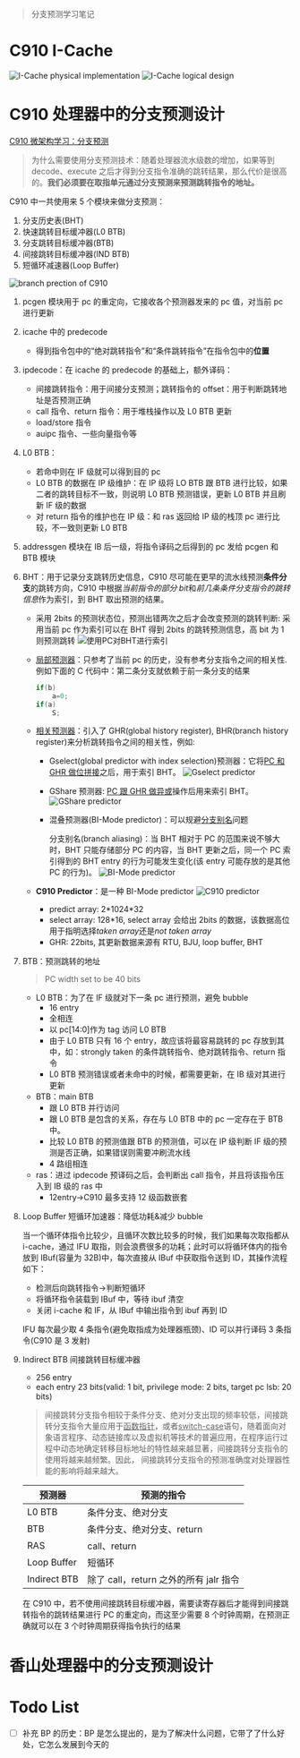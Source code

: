 > 分支预测学习笔记

# C910 I-Cache

![I-Cache physical implementation](/Users/fujie/Pictures/typora/icache1.jpg)
![I-Cache logical design ](/Users/fujie/Pictures/typora/icache2.jpg)

# C910 处理器中的分支预测设计

[C910 微架构学习：分支预测](https://zhuanlan.zhihu.com/p/460942331)

> 为什么需要使用分支预测技术：随着处理器流水级数的增加，如果等到 decode、execute 之后才得到分支指令准确的跳转结果，那么代价是很高的。**我们必须要在取指单元通过分支预测来预测跳转指令的地址。**

C910 中一共使用来 5 个模块来做分支预测：

1. 分支历史表(BHT)
2. 快速跳转目标缓冲器(L0 BTB)
3. 分支跳转目标缓冲器(BTB)
4. 间接跳转目标缓冲器(IND BTB)
5. 短循环减速器(Loop Buffer)

![branch prection of C910](/Users/fujie/Pictures/typora/bp01.jpg)

1. pcgen 模块用于 pc 的重定向，它接收各个预测器发来的 pc 值，对当前 pc 进行更新
2. icache 中的 predecode
   - 得到指令包中的“绝对跳转指令”和“条件跳转指令”在指令包中的**位置**
3. ipdecode：在 icache 的 predecode 的基础上，额外译码：
   - 间接跳转指令：用于间接分支预测；跳转指令的 offset：用于判断跳转地址是否预测正确
   - call 指令、return 指令：用于堆栈操作以及 L0 BTB 更新
   - load/store 指令
   - auipc 指令、一些向量指令等
4. L0 BTB：
   - 若命中则在 IF 级就可以得到目的 pc
   - L0 BTB 的数据在 IP 级维护：在 IP 级将 LO BTB 跟 BTB 进行比较，如果二者的跳转目标不一致，则说明 L0 BTB 预测错误，更新 L0 BTB 并且刷新 IF 级的数据
   - 对 return 指令的维护也在 IP 级：和 ras 返回给 IP 级的栈顶 pc 进行比较，不一致则更新 L0 BTB
5. addressgen 模块在 IB 后一级，将指令译码之后得到的 pc 发给 pcgen 和 BTB 模块
6. BHT：用于记录分支跳转历史信息，C910 尽可能在更早的流水线预测**条件分支**的跳转方向，C910 中根据*当前指令的部分 bit*和*前几条条件分支指令的跳转信息*作为索引，到 BHT 取出预测的结果。

   - 采用 2bits 的预测状态位，预测出错两次之后才会改变预测的跳转判断: 采用当前 pc 作为索引可以在 BHT 得到 2bits 的跳转预测信息，高 bit 为 1 则预测跳转
     ![使用PC对BHT进行索引](/Users/fujie/Pictures/typora/bht01.jpg)

   - <u>局部预测器</u>：只参考了当前 pc 的历史，没有参考分支指令之间的相关性. 例如下面的 C 代码中：第二条分支就依赖于前一条分支的结果

     ```c++
     if(b)
         a=0;
     if(a)
         S;
     ```

   - <u>相关预测器</u>：引入了 GHR(global history register), BHR(branch history register)来分析跳转指令之间的相关性，例如:

     - Gselect(global predictor with index selection)预测器：它将<u>PC 和 GHR 做位拼接</u>之后，用于索引 BHT。
       ![Gselect predictor](/Users/fujie/Pictures/typora/gselect.jpg)
     - GShare 预测器: <u>PC 跟 GHR 做异或</u>操作后用来索引 BHT。
       ![GShare predictor](/Users/fujie/Pictures/typora/gshare.jpg)
     - 混叠预测器(BI-Mode predictor)：可以规避<u>分支别名</u>问题

       分支别名(branch aliasing)：当 BHT 相对于 PC 的范围来说不够大时，BHT 只能存储部分 PC 的内容，当 BHT 更新之后，同一个 PC 索引得到的 BHT entry 的行为可能发生变化(该 entry 可能存放的是其他 PC 的行为)。
       ![BI-Mode predictor](/Users/fujie/Pictures/typora/bi-mode.jpg)

   - **C910 Predictor**：是一种 BI-Mode predictor
     ![C910 predictor](/Users/fujie/Pictures/typora/C910BHT.jpg)
     - predict array: 2\*1024\*32
     - select array: 128\*16, select array 会给出 2bits 的数据，该数据高位用于指明选择*taken array*还是*not taken array*
     - GHR: 22bits, 其更新数据来源有 RTU, BJU, loop buffer, BHT

7. BTB：预测跳转的地址

   > PC width set to be 40 bits

   - L0 BTB：为了在 IF 级就对下一条 pc 进行预测，避免 bubble
     - 16 entry
     - 全相连
     - 以 pc[14:0]作为 tag 访问 L0 BTB
     - 由于 L0 BTB 只有 16 个 entry，故应该将最容易跳转的 pc 存放到其中，如：strongly taken 的条件跳转指令、绝对跳转指令、return 指令
     - L0 BTB 预测错误或者未命中的时候，都需要更新，在 IB 级对其进行更新
   - BTB：main BTB
     - 跟 L0 BTB 并行访问
     - 跟 L0 BTB 是包含的关系，存在与 L0 BTB 中的 pc 一定存在于 BTB 中。
     - 比较 L0 BTB 的预测值跟 BTB 的预测值，可以在 IP 级判断 IF 级的预测是否正确，如果错误则需要冲刷流水线
     - 4 路组相连
   - ras：进过 ipdecode 预译码之后，会判断出 call 指令，并且将该指令压入到 IB 级的 ras 中
     - 12entry->C910 最多支持 12 级函数嵌套

8. Loop Buffer 短循环加速器：降低功耗&减少 bubble

   当一个循环体指令比较少，且循环次数比较多的时候，我们如果每次取指都从 i-cache，通过 IFU 取指，则会浪费很多的功耗；此时可以将循环体内的指令放到 IBuf(容量为 32B)中，每次直接从 IBuf 中获取指令送到 ID，其操作流程如下：

   - 检测后向跳转指令->判断短循环
   - 将循环指令装载到 IBuf 中，等待 ibuf 清空
   - 关闭 i-cache 和 IF，从 IBuf 中输出指令到 ibuf 再到 ID

   IFU 每次最少取 4 条指令(避免取指成为处理器瓶颈)、ID 可以并行译码 3 条指令(C910 是 3 发射)

9. Indirect BTB 间接跳转目标缓冲器

   - 256 entry
   - each entry 23 bits(valid: 1 bit, privilege mode: 2 bits, target pc lsb: 20 bits)

   > 间接跳转分支指令相较于条件分支、绝对分支出现的频率较低，间接跳转分支指令大量应用于<u>函数指针</u>，或者<u>switch-case</u>语句，随着面向对象语言程序、动态链接库以及虚拟机等技术的普遍应用，在程序运行过程中动态地确定转移目标地址的特性越来越显著，间接跳转分支指令的使用将越来越频繁。因此， 间接跳转分支指令的预测准确度对处理器性能的影响将越来越大。

   | 预测器       | 预测的指令                             |
   | ------------ | -------------------------------------- |
   | L0 BTB       | 条件分支、绝对分支                     |
   | BTB          | 条件分支、绝对分支、return             |
   | RAS          | call、return                           |
   | Loop Buffer  | 短循环                                 |
   | Indirect BTB | 除了 call，return 之外的所有 jalr 指令 |

   在 C910 中，若不使用间接跳转目标缓冲器，需要读寄存器后才能得到间接跳转指令的跳转结果进行 PC 的重定向，而这至少需要 8 个时钟周期，在预测正确就可以在 3 个时钟周期获得指令执行的结果

# 香山处理器中的分支预测设计

# Todo List

- [ ] 补充 BP 的历史：BP 是怎么提出的，是为了解决什么问题，它带了了什么好处，它怎么发展到今天的

